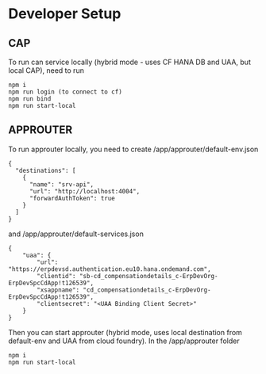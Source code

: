 # Developer Setup

## CAP
To run can service locally (hybrid mode - uses CF HANA DB and UAA, but local CAP), need to run 
```
npm i
npm run login (to connect to cf)
npm run bind
npm run start-local
```


## APPROUTER
To run approuter locally, you need to create /app/approuter/default-env.json
```
{
  "destinations": [
    {
      "name": "srv-api",
      "url": "http://localhost:4004",
      "forwardAuthToken": true
    }
  ]
}
```
and /app/approuter/default-services.json
```
{
    "uaa": {
        "url": "https://erpdevsd.authentication.eu10.hana.ondemand.com",
        "clientid": "sb-cd_compensationdetails_c-ErpDevOrg-ErpDevSpcCdApp!t126539",
        "xsappname": "cd_compensationdetails_c-ErpDevOrg-ErpDevSpcCdApp!t126539",
        "clientsecret": "<UAA Binding Client Secret>"
    }
}
```

Then you can start approuter (hybrid mode, uses local destination from default-env and UAA from cloud foundry).
In the /app/approuter folder
```
npm i
npm run start-local
```